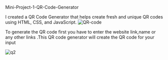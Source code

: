 Mini-Project-1-QR-Code-Generator

I created a QR Code Generator that helps create fresh and unique QR codes using HTML, CSS, and JavaScript.
![QR-code](https://github.com/user-attachments/assets/2fdd1111-7ea4-4260-a706-e6b70e4fce37)

To generate the QR code first you have to enter the website link,name or any other links .This QR code generator will create the QR code for your input

![q2](https://github.com/user-attachments/assets/68c61080-4e9a-4357-8121-670dbb2fd229)

